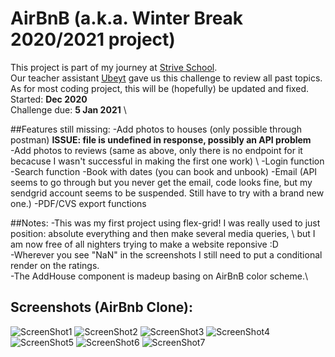 # AirBnB (a.k.a. Winter Break 2020/2021 project) 

This project is part of my journey at [Strive School](https://strive.school).\
Our teacher assistant [Ubeyt](https://github.com/ubeytdemirr) gave us this challenge to review all past topics. \
As for most coding project, this will be (hopefully) be updated and fixed. \
Started: **Dec 2020** \
Challenge due: **5 Jan 2021** \ 

##Features still missing: 
-Add photos to houses (only possible through postman) **ISSUE: file is undefined in response, possibly an API problem** \
-Add photos to reviews (same as above, only there is no endpoint for it becacuse I wasn't successful in making the first one work) \ 
-Login function 
-Search function 
-Book with dates (you can book and unbook) 
-Email (API seems to go through but you never get the email, code looks fine, but my sendgrid account seems to be suspended. Still have to try with a brand new one.)
-PDF/CVS export functions 

##Notes: 
-This was my first project using flex-grid! I was really used to just position: absolute everything and then make several media queries, \ 
but I am now free of all nighters trying to make a website reponsive :D \
-Wherever you see "NaN" in the screenshots I still need to put a conditional render on the ratings. \
-The AddHouse component is madeup basing on AirBnB color scheme.\

## Screenshots (AirBnb Clone): 
![ScreenShot1](https://imgur.com/pzX2luP.png)
![ScreenShot2](https://imgur.com/wEjdbYp.png)
![ScreenShot3](https://imgur.com/4qGMSA0.png)
![ScreenShot4](https://imgur.com/ZBRjkFU.png)
![ScreenShot5](https://imgur.com/o566l6A.png)
![ScreenShot6](https://imgur.com/FjEt1R7.png)
![ScreenShot7](https://imgur.com/StlDcqK.png)
